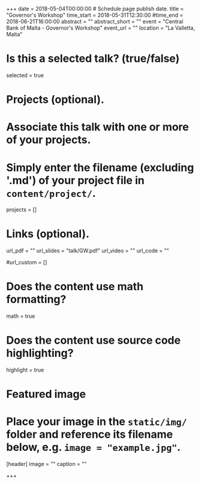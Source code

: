+++
date = 2018-05-04T00:00:00  # Schedule page publish date.
title = "Governor's Workshop"
time_start = 2018-05-31T12:30:00
#time_end = 2018-06-21T16:00:00
abstract = ""
abstract_short = ""
event = "Central Bank of Malta - Governor's Workshop"
event_url = ""
location = "La Valletta, Malta"

# Is this a selected talk? (true/false)
selected = true

# Projects (optional).
#   Associate this talk with one or more of your projects.
#   Simply enter the filename (excluding '.md') of your project file in `content/project/`.
projects = []

# Links (optional).
url_pdf = ""
url_slides = "talk/GW.pdf"
url_video = ""
url_code = ""

#url_custom = []

# Does the content use math formatting?
math = true

# Does the content use source code highlighting?
highlight = true

# Featured image
# Place your image in the `static/img/` folder and reference its filename below, e.g. `image = "example.jpg"`.
[header]
image = ""
caption = ""

+++